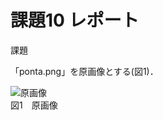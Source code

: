 # 課題10 レポート

課題

「ponta.png」を原画像とする(図1)．

![原画像](https://github.com/be-bird/image_processing/blob/master/images/ponta.png?raw=true)  
図1　原画像

